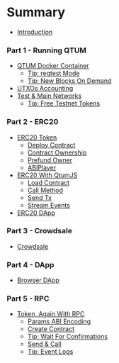 # Summary

* [Introduction](README.md)

### Part 1 - Running QTUM

* [QTUM Docker Container](part1/qtum-docker.md)
  * [Tip: regtest Mode](part1/qtum-docker.md#running-regtest-mode)
  * [Tip: New Blocks On Demand](part1/qtum-docker.md#new-blocks-on-demand)
* [UTXOs Accounting](part1/utxos-balances.md)
* [Test & Main Networks](part1/networks.md)
  * [Tip: Free Testnet Tokens](part1/networks.md#getting-testnet-tokens)

### Part 2 - ERC20

* [ERC20 Token](part2/erc20-token.md)
  * [Deploy Contract](part2/erc20-token.md#deploy-contract)
  * [Contract Ownership](part2/erc20-token.md#the-owner-UTXO-address)
  * [Prefund Owner](part2/erc20-token.md#prefunding-the-owner-address)
  * [ABIPlayer](part2/erc20-token.md#using-abiplayer)
* [ERC20 With QtumJS](part2/erc20-js.md)
  * [Load Contract](./part2/erc20-js.md#getting-the-total-supply)
  * [Call Method](./part2/erc20-js.md#calling-a-read-only-method)
  * [Send Tx](./part2/erc20-js.md#mint-tokens-with-send)
  * [Stream Events](./part2/erc20-js.md#observing-contract-events)
* [ERC20 DApp](part2/erc20-dapp.md)


### Part 3 - Crowdsale

* [Crowdsale](part3/ico.md)

### Part 4 - DApp

* [Browser DApp]()

### Part 5 - RPC

* [Token, Again With RPC]()
  * [Params ABI Encoding]()
  * [Create Contract]()
  * [Tip: Wait For Confirmations]()
  * [Send & Call]()
  * [Tip: Event Logs]()
